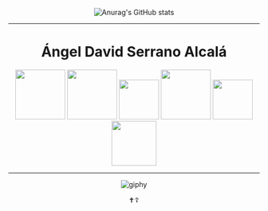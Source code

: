 <div align="center">

![Anurag's GitHub stats](https://github-readme-stats.vercel.app/api?username=David548K&show_icons=true&theme=transparent)
  
<hr>
  
<div align="center">  
<h1>Ángel David Serrano Alcalá</h1>
<img src="https://cdn.jsdelivr.net/gh/devicons/devicon/icons/html5/html5-original-wordmark.svg" width="100px" height="100px"/>
<img src="https://cdn.jsdelivr.net/gh/devicons/devicon/icons/css3/css3-original-wordmark.svg" width="100px" height="100px"/>
<img src="https://cdn.jsdelivr.net/gh/devicons/devicon/icons/javascript/javascript-original.svg" width="80px" height="80px"/>
<img src="https://cdn.jsdelivr.net/gh/devicons/devicon/icons/mysql/mysql-original-wordmark.svg" width="100px" height="100px"/>
<img src="https://cdn.jsdelivr.net/gh/devicons/devicon/icons/vscode/vscode-original.svg" width="80px" height="80px"/> 
<img src="https://cdn.jsdelivr.net/gh/devicons/devicon/icons/cplusplus/cplusplus-original.svg" width="90px" height="90px"/>
</div>
  
<hr>
  
![giphy](https://github.com/David548K/David548K/assets/91225602/a184440c-d331-48f1-bc10-26d16036415f)
<p text-align="center">✝️☦️</p>
</div>
